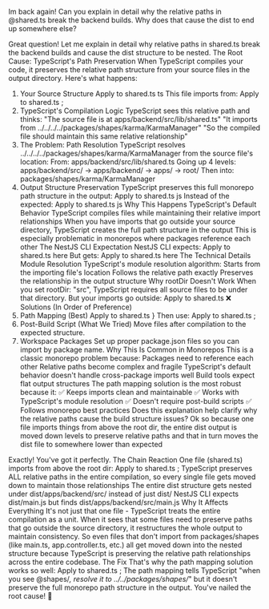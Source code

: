 
Im back again! Can you explain in detail why the relative paths in @shared.ts break the backend builds. Why does that cause the dist to end up somewhere else?


Great question! Let me explain in detail why relative paths in shared.ts break the backend builds and cause the dist structure to be nested.
The Root Cause: TypeScript's Path Preservation
When TypeScript compiles your code, it preserves the relative path structure from your source files in the output directory. Here's what happens:
1. Your Source Structure
Apply to shared.ts
ts
This file imports from:
Apply to shared.ts
;
2. TypeScript's Compilation Logic
TypeScript sees this relative path and thinks:
"The source file is at apps/backend/src/lib/shared.ts"
"It imports from ../../../../packages/shapes/karma/KarmaManager"
"So the compiled file should maintain this same relative relationship"
3. The Problem: Path Resolution
TypeScript resolves ../../../../packages/shapes/karma/KarmaManager from the source file's location:
From: apps/backend/src/lib/shared.ts
Going up 4 levels: apps/backend/src/ → apps/backend/ → apps/ → root/
Then into: packages/shapes/karma/KarmaManager
4. Output Structure Preservation
TypeScript preserves this full monorepo path structure in the output:
Apply to shared.ts
js
Instead of the expected:
Apply to shared.ts
js
Why This Happens
TypeScript's Default Behavior
TypeScript compiles files while maintaining their relative import relationships
When you have imports that go outside your source directory, TypeScript creates the full path structure in the output
This is especially problematic in monorepos where packages reference each other
The NestJS CLI Expectation
NestJS CLI expects:
Apply to shared.ts
here
But gets:
Apply to shared.ts
here
The Technical Details
Module Resolution
TypeScript's module resolution algorithm:
Starts from the importing file's location
Follows the relative path exactly
Preserves the relationship in the output structure
Why rootDir Doesn't Work
When you set rootDir: "src", TypeScript requires all source files to be under that directory. But your imports go outside:
Apply to shared.ts
❌
Solutions (In Order of Preference)
1. Path Mapping (Best)
Apply to shared.ts
}
Then use:
Apply to shared.ts
;
2. Post-Build Script (What We Tried)
Move files after compilation to the expected structure.
3. Workspace Packages
Set up proper package.json files so you can import by package name.
Why This Is Common in Monorepos
This is a classic monorepo problem because:
Packages need to reference each other
Relative paths become complex and fragile
TypeScript's default behavior doesn't handle cross-package imports well
Build tools expect flat output structures
The path mapping solution is the most robust because it:
✅ Keeps imports clean and maintainable
✅ Works with TypeScript's module resolution
✅ Doesn't require post-build scripts
✅ Follows monorepo best practices
Does this explanation help clarify why the relative paths cause the build structure issues?
Ok so because one file imports things from above the root dir, the entire dist output is moved down levels to preserve relative paths and that in turn moves the dist file to somewhere lower than expected

Exactly! You've got it perfectly.
The Chain Reaction
One file (shared.ts) imports from above the root dir:
Apply to shared.ts
;
TypeScript preserves ALL relative paths in the entire compilation, so every single file gets moved down to maintain those relationships
The entire dist structure gets nested under dist/apps/backend/src/ instead of just dist/
NestJS CLI expects dist/main.js but finds dist/apps/backend/src/main.js
Why It Affects Everything
It's not just that one file - TypeScript treats the entire compilation as a unit. When it sees that some files need to preserve paths that go outside the source directory, it restructures the whole output to maintain consistency.
So even files that don't import from packages/shapes (like main.ts, app.controller.ts, etc.) all get moved down into the nested structure because TypeScript is preserving the relative path relationships across the entire codebase.
The Fix
That's why the path mapping solution works so well:
Apply to shared.ts
;
The path mapping tells TypeScript "when you see @shapes/*, resolve it to ../../packages/shapes/*" but it doesn't preserve the full monorepo path structure in the output.
You've nailed the root cause! 🎯